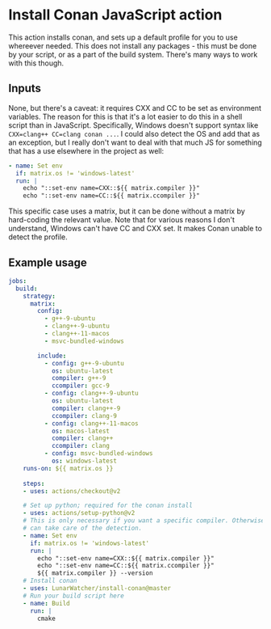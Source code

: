# Install Conan JavaScript action

This action installs conan, and sets up a default profile for you to use whereever needed. This does not install any packages - this must be done by your script, or as a part of the build system. There's many ways to work with this though. 

## Inputs

None, but there's a caveat: it requires CXX and CC to be set as environment variables. The reason for this is that it's a lot easier to do this in a shell script than in JavaScript. Specifically, Windows doesn't support syntax like `CXX=clang++ CC=clang conan ...`. I could also detect the OS and add that as an exception, but I really don't want to deal with that much JS for something that has a use elsewhere in the project as well:

```yaml
- name: Set env
  if: matrix.os != 'windows-latest'
  run: |
    echo "::set-env name=CXX::${{ matrix.compiler }}"
    echo "::set-env name=CC::${{ matrix.ccompiler }}"
```

This specific case uses a matrix, but it can be done without a matrix by hard-coding the relevant value. Note that for various reasons I don't understand, Windows can't have CC and CXX set. It makes Conan unable to detect the profile. 

## Example usage

```yaml
jobs:
  build:
    strategy:
      matrix:
        config: 
          - g++-9-ubuntu
          - clang++-9-ubuntu
          - clang++-11-macos
          - msvc-bundled-windows

        include:
          - config: g++-9-ubuntu
            os: ubuntu-latest
            compiler: g++-9
            ccompiler: gcc-9
          - config: clang++-9-ubuntu
            os: ubuntu-latest
            compiler: clang++-9
            ccompiler: clang-9
          - config: clang++-11-macos
            os: macos-latest
            compiler: clang++
            ccompiler: clang
          - config: msvc-bundled-windows
            os: windows-latest
    runs-on: ${{ matrix.os }}
    
    steps:
    - uses: actions/checkout@v2

    # Set up python; required for the conan install
    - uses: actions/setup-python@v2
    # This is only necessary if you want a specific compiler. Otherwise, this can be omitted and Conan and your build system
    # can take care of the detection. 
    - name: Set env
      if: matrix.os != 'windows-latest'
      run: |
        echo "::set-env name=CXX::${{ matrix.compiler }}"
        echo "::set-env name=CC::${{ matrix.ccompiler }}"
        ${{ matrix.compiler }} --version
    # Install conan
    - uses: LunarWatcher/install-conan@master
    # Run your build script here
    - name: Build
      run: |
        cmake
```
